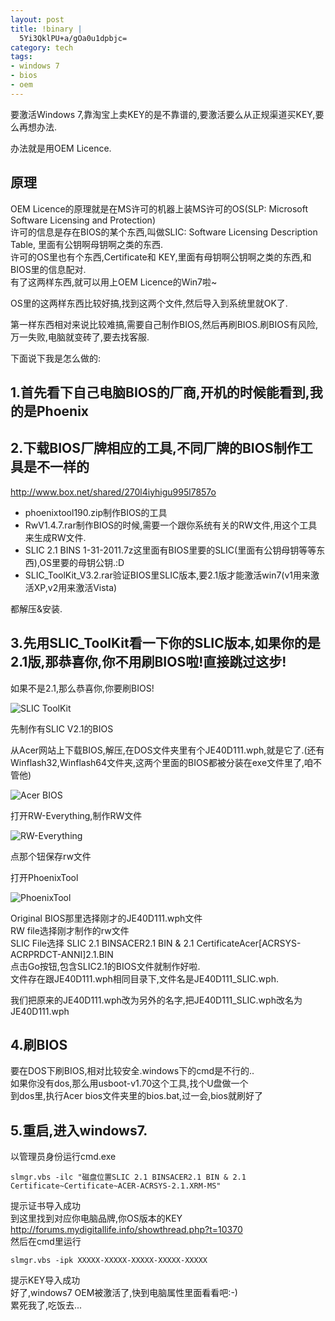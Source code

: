 ```yaml
--- 
layout: post
title: !binary |
  5Yi3QklPU+a/gOa0u1dpbjc=
category: tech
tags: 
- windows 7
- bios
- oem
---
```

要激活Windows 7,靠淘宝上卖KEY的是不靠谱的,要激活要么从正规渠道买KEY,要么再想办法.

办法就是用OEM Licence.

## 原理

OEM Licence的原理就是在MS许可的机器上装MS许可的OS(SLP: Microsoft Software Licensing and Protection)  
许可的信息是存在BIOS的某个东西,叫做SLIC: Software Licensing Description Table, 里面有公钥啊母钥啊之类的东西.  
许可的OS里也有个东西,Certificate和 KEY,里面有母钥啊公钥啊之类的东西,和BIOS里的信息配对.  
有了这两样东西,就可以用上OEM Licence的Win7啦~

OS里的这两样东西比较好搞,找到这两个文件,然后导入到系统里就OK了.

第一样东西相对来说比较难搞,需要自己制作BIOS,然后再刷BIOS.刷BIOS有风险,万一失败,电脑就变砖了,要去找客服.

下面说下我是怎么做的:

## 1.首先看下自己电脑BIOS的厂商,开机的时候能看到,我的是Phoenix  

## 2.下载BIOS厂牌相应的工具,不同厂牌的BIOS制作工具是不一样的

<http://www.box.net/shared/270l4iyhigu995l7857o>

* phoenixtool190.zip制作BIOS的工具
* RwV1.4.7.rar制作BIOS的时候,需要一个跟你系统有关的RW文件,用这个工具来生成RW文件.
* SLIC 2.1 BINS 1-31-2011.7z这里面有BIOS里要的SLIC(里面有公钥母钥等等东西),OS里要的母钥公钥.:D
* SLIC_ToolKit_V3.2.rar验证BIOS里SLIC版本,要2.1版才能激活win7(v1用来激活XP,v2用来激活Vista)

都解压&amp;安装.

## 3.先用SLIC_ToolKit看一下你的SLIC版本,如果你的是2.1版,那恭喜你,你不用刷BIOS啦!直接跳过这步!

如果不是2.1,那么恭喜你,你要刷BIOS!

![SLIC ToolKit](http://img.bianbian.me/blog/201108/slic_toolkit.png)

先制作有SLIC V2.1的BIOS

从Acer网站上下载BIOS,解压,在DOS文件夹里有个JE40D111.wph,就是它了.(还有Winflash32,Winflash64文件夹,这两个里面的BIOS都被分装在exe文件里了,咱不管他)

![Acer BIOS](http://img.bianbian.me/blog/201108/acer_bios.png)

打开RW-Everything,制作RW文件

![RW-Everything](http://img.bianbian.me/blog/201108/rw.png)

点那个钮保存rw文件

打开PhoenixTool

![PhoenixTool](http://img.bianbian.me/blog/201108/phoenixTool.png)

Original BIOS那里选择刚才的JE40D111.wph文件  
RW file选择刚才制作的rw文件  
SLIC File选择 SLIC 2.1 BINSACER2.1 BIN &amp; 2.1 CertificateAcer\[ACRSYS-ACRPRDCT-ANNI\]2.1.BIN  
点击Go按钮,包含SLIC2.1的BIOS文件就制作好啦.  
文件存在跟JE40D111.wph相同目录下,文件名是JE40D111_SLIC.wph.

我们把原来的JE40D111.wph改为另外的名字,把JE40D111_SLIC.wph改名为JE40D111.wph

## 4.刷BIOS

要在DOS下刷BIOS,相对比较安全.windows下的cmd是不行的..  
如果你没有dos,那么用usboot-v1.70这个工具,找个U盘做一个  
到dos里,执行Acer bios文件夹里的bios.bat,过一会,bios就刷好了

## 5.重启,进入windows7.

以管理员身份运行cmd.exe

	slmgr.vbs -ilc "磁盘位置SLIC 2.1 BINSACER2.1 BIN & 2.1 Certificate~Certificate~ACER-ACRSYS-2.1.XRM-MS"

提示证书导入成功  
到这里找到对应你电脑品牌,你OS版本的KEY  
<http://forums.mydigitallife.info/showthread.php?t=10370>  
然后在cmd里运行

	slmgr.vbs -ipk XXXXX-XXXXX-XXXXX-XXXXX-XXXXX

提示KEY导入成功  
好了,windows7 OEM被激活了,快到电脑属性里面看看吧:-)  
累死我了,吃饭去...
